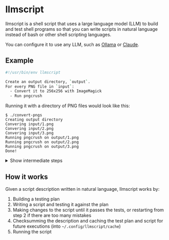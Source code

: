 # llmscript

llmscript is a shell script that uses a large language model (LLM) to build and test shell programs so that you can write scripts in natural language instead of bash or other shell scripting languages.

You can configure it to use any LLM, such as [Ollama](https://ollama.com/) or [Claude](https://www.anthropic.com/claude).

## Example

```sh
#!/usr/bin/env llmscript

Create an output directory, `output`.
For every PNG file in `input`:
  - Convert it to 256x256 with ImageMagick
  - Run pngcrush
```

Running it with a directory of PNG files would look like this:

```shell
$ ./convert-pngs
Creating output directory
Convering input/1.png
Convering input/2.png
Convering input/3.png
Running pngcrush on output/1.png
Running pngcrush on output/2.png
Running pngcrush on output/3.png
Done!
```

<details>
<summary>Show intermediate steps</summary>

# TODO

</details>

## How it works

Given a script description written in natural language, llmscript works by:

1. Building a testing plan
2. Writing a script and testing it against the plan
3. Making changes to the script until it passes the tests, or restarting from step 2 if there are too many mistakes
4. Checksumming the description and caching the test plan and script for future executions (into `~/.config/llmscript/cache`)
5. Running the script
